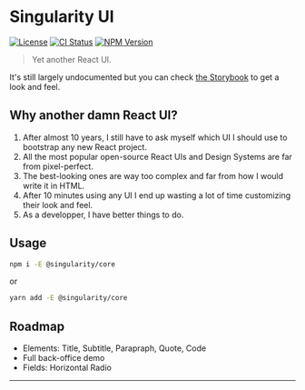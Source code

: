 # Singularity UI

[![License][img-license]][lnk-license]
[![CI Status][img-github]][lnk-github]
[![NPM Version][img-npm]][lnk-npm]

> Yet another React UI.

It's still largely undocumented but you can check [the Storybook][lnk-storybook] to get a look and feel.

## Why another damn React UI?

1. After almost 10 years, I still have to ask myself which UI I should use to bootstrap any new React project.
2. All the most popular open-source React UIs and Design Systems are far from pixel-perfect.
3. The best-looking ones are way too complex and far from how I would write it in HTML.
4. After 10 minutes using any UI I end up wasting a lot of time customizing their look and feel.
5. As a developper, I have better things to do.

## Usage

```sh
npm i -E @singularity/core
```

or

```sh
yarn add -E @singularity/core
```

## Roadmap

- Elements: Title, Subtitle, Parapraph, Quote, Code
- Full back-office demo
- Fields: Horizontal Radio

---

[img-github]:  https://img.shields.io/github/workflow/status/singularity-ui/core/Test/main?style=flat-square
[img-license]: https://img.shields.io/github/license/singularity-ui/core?style=flat-square
[img-npm]: https://img.shields.io/npm/v/@singularity/core?style=flat-square
[lnk-github]: https://github.com/singularity-ui/core/actions?query=branch%3Amain++
[lnk-license]: https://github.com/singularity-ui/core/blob/main/LICENSE
[lnk-npm]: https://www.npmjs.com/package/@singularity/core
[lnk-storybook]: https://singularity-ui.github.io/core/
